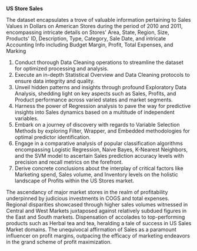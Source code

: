 **US Store Sales**

The dataset encapsulates a trove of valuable information pertaining to Sales Values in Dollars on American Stores during the period of 2010 and 2011, encompassing intricate details on Stores' Area, State, Region, Size, Products' ID, Description, Type, Category, Sale Date, and intricate Accounting Info including Budget Margin, Profit, Total Expenses, and Marking

1. Conduct thorough Data Cleaning operations to streamline the dataset for optimized processing and analysis.
2. Execute an in-depth Statistical Overview and Data Cleaning protocols to ensure data integrity and quality.
3. Unveil hidden patterns and insights through profound Exploratory Data Analysis, shedding light on key aspects such as Sales, Profits, and Product performance across varied states and market segments.
4. Harness the power of Regression analysis to pave the way for predictive insights into Sales dynamics based on a multitude of independent variables.
5. Embark on a journey of discovery with regards to Variable Selection Methods by exploring Filter, Wrapper, and Embedded methodologies for optimal predictor identification.
6. Engage in a comparative analysis of popular classification algorithms encompassing Logistic Regression, Naive Bayes, K-Nearest Neighbors, and the SVM model to ascertain Sales prediction accuracy levels with precision and recall metrics on the forefront.
7. Derive concrete conclusions about the interplay of critical factors like Marketing spend, Sales volume, and Inventory levels on the holistic landscape of Profits within the US Stores market.

The ascendancy of major market stores in the realm of profitability underpinned by judicious investments in COGS and total expenses. Regional disparities showcased through higher sales volumes witnessed in Central and West Markets juxtaposed against relatively subdued figures in the East and South markets. Dispensation of accolades to top-performing products such as Herbal tea and tea, heralding a tale of success in US Sales Market domains. The unequivocal affirmation of Sales as a paramount influencer on profit margins, outpacing the efficacy of marketing endeavors in the grand scheme of profit maximization.
